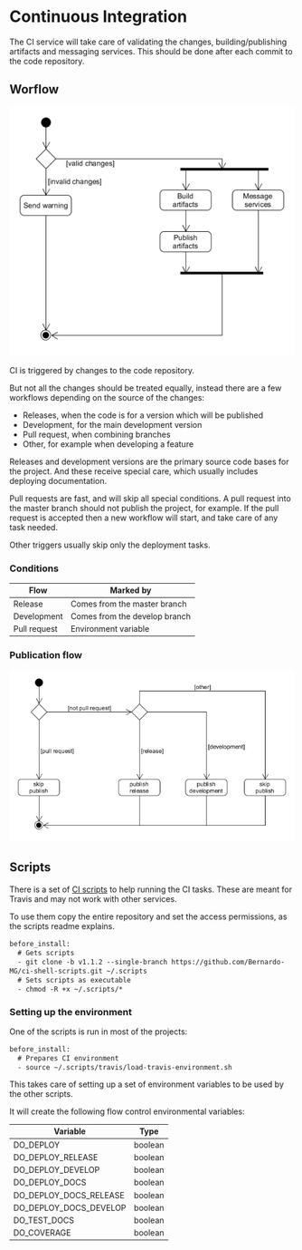 # Continuous Integration

The CI service will take care of validating the changes, building/publishing artifacts and messaging services. This should be done after each commit to the code repository.

## Worflow

![CI flow][ci_flow]

CI is triggered by changes to the code repository.

But not all the changes should be treated equally, instead there are a few workflows depending on the source of the changes:

- Releases, when the code is for a version which will be published
- Development, for the main development version
- Pull request, when combining branches
- Other, for example when developing a feature

Releases and development versions are the primary source code bases for the project. And these receive special care, which usually includes deploying documentation.

Pull requests are fast, and will skip all special conditions. A pull request into the master branch should not publish the project, for example. If the pull request is accepted then a new workflow will start, and take care of any task needed.

Other triggers usually skip only the deployment tasks.

### Conditions

Flow | Marked by
--- | ---
Release | Comes from the master branch
Development | Comes from the develop branch
Pull request | Environment variable

### Publication flow

![Publish flow][publish_flow]

## Scripts

There is a set of [CI scripts][scripts_repo] to help running the CI tasks. These are meant for Travis and may not work with other services.

To use them copy the entire repository and set the access permissions, as the scripts readme explains.

```
before_install:
  # Gets scripts
  - git clone -b v1.1.2 --single-branch https://github.com/Bernardo-MG/ci-shell-scripts.git ~/.scripts
  # Sets scripts as executable
  - chmod -R +x ~/.scripts/*
```

### Setting up the environment

One of the scripts is run in most of the projects:

```
before_install:
  # Prepares CI environment
  - source ~/.scripts/travis/load-travis-environment.sh
```

This takes care of setting up a set of environment variables to be used by the other scripts.

It will create the following flow control environmental variables:

Variable | Type
--- | ---
DO\_DEPLOY | boolean
DO\_DEPLOY\_RELEASE | boolean
DO\_DEPLOY\_DEVELOP | boolean
DO\_DEPLOY\_DOCS | boolean
DO\_DEPLOY\_DOCS_RELEASE | boolean
DO\_DEPLOY\_DOCS_DEVELOP | boolean
DO\_TEST\_DOCS | boolean
DO\_COVERAGE | boolean

[ci_flow]: ../img/diagram/ci_general_activity.png
[publish_flow]: ../img/diagram/ci_publish_flow.png
[scripts_repo]: https://github.com/Bernardo-MG/ci-shell-scripts

